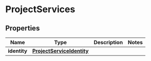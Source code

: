 

# ProjectServices


## Properties

Name | Type | Description | Notes
------------ | ------------- | ------------- | -------------
**identity** | [**ProjectServiceIdentity**](ProjectServiceIdentity.md) |  | 



